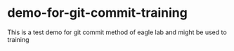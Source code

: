 # demo-for-git-commit-training
This is a test demo for git commit method of eagle lab and might be used to training 
